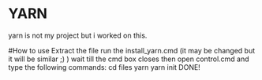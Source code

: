 # YARN
yarn is not my project but i worked on this.

#How to use
Extract the file
run the install_yarn.cmd (it may be changed but it will be similar ;) )
wait till the cmd box closes
then open control.cmd and type the following commands:
cd files
yarn
yarn init
DONE!
